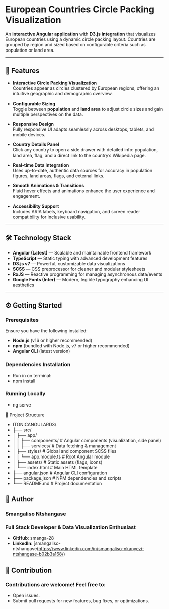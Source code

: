 # European Countries Circle Packing Visualization

An **interactive Angular application** with **D3.js integration** that visualizes European countries using a dynamic circle packing layout. Countries are grouped by region and sized based on configurable criteria such as population or land area.

---

## 🚀 Features

- **Interactive Circle Packing Visualization**  
  Countries appear as circles clustered by European regions, offering an intuitive geographic and demographic overview.

- **Configurable Sizing**  
  Toggle between **population** and **land area** to adjust circle sizes and gain multiple perspectives on the data.

- **Responsive Design**  
  Fully responsive UI adapts seamlessly across desktops, tablets, and mobile devices.

- **Country Details Panel**  
  Click any country to open a side drawer with detailed info: population, land area, flag, and a direct link to the country’s Wikipedia page.

- **Real-time Data Integration**  
  Uses up-to-date, authentic data sources for accuracy in population figures, land areas, flags, and external links.

- **Smooth Animations & Transitions**  
  Fluid hover effects and animations enhance the user experience and engagement.

- **Accessibility Support**  
  Includes ARIA labels, keyboard navigation, and screen reader compatibility for inclusive usability.

---

## 🛠 Technology Stack

- **Angular (Latest)** — Scalable and maintainable frontend framework  
- **TypeScript** — Static typing with advanced development features  
- **D3.js v7** — Powerful, customizable data visualizations  
- **SCSS** — CSS preprocessor for cleaner and modular stylesheets  
- **RxJS** — Reactive programming for managing asynchronous data/events  
- **Google Fonts (Inter)** — Modern, legible typography enhancing UI aesthetics  

---

## ⚙️ Getting Started

### Prerequisites

Ensure you have the following installed:

- **Node.js** (v16 or higher recommended)  
- **npm** (bundled with Node.js, v7 or higher recommended)  
- **Angular CLI** (latest version)  

### Dependencies Installation
- Run in on terminal:
- npm install

### Running Locally
- ng serve


📂 Project Structure
- ITONICANGULARD3/
- ├── src/
- │   ├── app/
- │   │   ├── components/        # Angular components (visualization, side panel)
- │   │   ├── services/          # Data fetching & management
- │   ├── styles/            # Global and component SCSS files
- │   │   └── app.module.ts      # Root Angular module
- │   ├── assets/                # Static assets (flags, icons)
- │   └── index.html             # Main HTML template
- ├── angular.json               # Angular CLI configuration
- ├── package.json               # NPM dependencies and scripts
- └── README.md                  # Project documentation


## 👤 Author
### Smangaliso Ntshangase
### Full Stack Developer & Data Visualization Enthusiast
- **GitHub**: smanga-28
- **LinkedIn**: [smangaliso-ntshangase(https://www.linkedin.com/in/smangaliso-nkanyezi-ntshangase-b02b3a168/)

## 🤝 Contribution
### Contributions are welcome! Feel free to:
- Open issues.
- Submit pull requests for new features, bug fixes, or optimizations.
